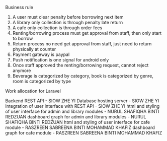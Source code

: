 Business rule

1. A user must clear penalty before borrowing next item
2. A library only collection is through penalty late return
3. A cafe only collection is through order fees
4. Renting/borrowing process must get approval from staff, then only start to borrow
5. Return process no need get approval from staff, just need to return physically at counter
6. Payment gateway is paypal
7. Push notification is one signal for android only
8. Once staff approved the renting/borrowing request, cannot reject anymore
9. Beverage is categorized by category, book is categorized by genre, room is categorized by type

Work allocation for Laravel

Backend REST API - SIOW ZHE YI
Database hosting server - SIOW ZHE YI
Integration of user interface with REST API - SIOW ZHE YI
html and styling of user interface for admin and library modules - NURUL SHAFIQHA BINTI REDZUAN
dashboard graph for admin and library modules - NURUL SHAFIQHA BINTI REDZUAN
html and styling of user interface for cafe module - RASZREEN SABREENA BINTI MOHAMMAD KHAFIZ
dashboard graph for cafe module - RASZREEN SABREENA BINTI MOHAMMAD KHAFIZ
